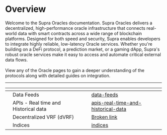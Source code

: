 # Overview

Welcome to the Supra Oracles documentation. Supra Oracles delivers a decentralized, high-performance oracle infrastructure that connects real-world data with smart contracts across a wide range of blockchain platforms. Designed for both speed and security, Supra enables developers to integrate highly reliable, low-latency Oracle services. Whether you're building on a DeFi protocol, a prediction market, or a gaming dApp, Supra's robust oracle services make it easy to access and automate critical external data flows.\
\
View any of the Oracle pages to gain a deeper understanding of the protocols along with detailed guides on integration.

***

<table data-card-size="large" data-view="cards"><thead><tr><th></th><th></th><th></th><th data-hidden data-card-target data-type="content-ref"></th></tr></thead><tbody><tr><td></td><td>Data Feeds</td><td></td><td><a href="data-feeds/">data-feeds</a></td></tr><tr><td></td><td>APIs - Real time and Historical data</td><td></td><td><a href="apis-real-time-and-historical-data/">apis-real-time-and-historical-data</a></td></tr><tr><td></td><td>Decentralized VRF (dVRF)</td><td></td><td><a href="broken-reference">Broken link</a></td></tr><tr><td></td><td>Indices</td><td></td><td><a href="indices/">indices</a></td></tr></tbody></table>
